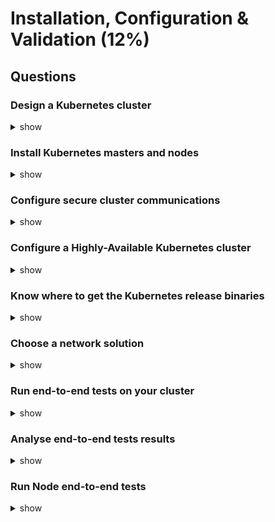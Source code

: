 # Installation, Configuration & Validation (12%)

## Questions

### Design a Kubernetes cluster

<details><summary>show</summary>
<p>

```yaml
Purpose:
    Education:
        Minikube:
    Dev & Test:
    Prod:
On Premise or Cloud:
Workloads:
    Type:
        Web:
        DB:
        Analytics:
    Volume:
    Resource Requirement:
        CPU Hogging:
        Memory Hoggng:
    Network Pattern:
        Heavy:
        Burst:
```

</p>
</details>

### Install Kubernetes masters and nodes

<details><summary>show</summary>
<p>

If you want to do it through Kubeadm then follow these steps:

Run these on all nodes to prepare them:

```bash
curl -fsSL https://download.docker.com/linux/ubuntu/gpg | sudo apt-key add -
sudo add-apt-repository "deb [arch=amd64] https://download.docker.com/linux/ubuntu \
$( l sb_r el ease - cs) \ st abl e"
curl -s
https://packages.cloud.google.com/apt/doc/apt-key.gpg | sudo apt-key add -
cat <<EOF| sudo tee
/etc/apt/sources.list.d/kubernetes.list
deb https://apt.kubernetes.io/ kubernetes-xenial main
EOF
sudo apt-get update
sudo apt-get install -y docker-ce=18.06.1~ce~3-0~ubuntu kubelet=1.13.5-00 kubeadm=1.13.5-00 kubectl=1.13.5-00
sudo apt-mark hold docker-ce kubelet kubeadm kubectl
echo "net.bridge.bridge-nf-call-iptables=1" | sudo tee -a /etc/sysctl.conf
sudo sysctl -p

Run these on Master and install the Master Components:

sudo kubeadminit --pod-network-cidr=10.244.0.0/16 (assuming you will use Flannel where 10.244.0.0/16 is mandatory requirement as POD network)
mkdir -p $HOME/.kube
sudo cp -i /etc/kubernetes/admin.conf $HOME/.kube/config
sudo chown $(id -u):$(id -g) $HOME/.kube/config
kubectl apply -f https://raw.githubusercontent.com/coreos/flannel/bc79dd1505b0c8681ece4de4c0d86c5cd2643275/Documentation/kube-flannel.yml

Run this command to join the worker node with Master

sudo kubeadm join
kubectl get nodes -o wide
```

</p>
</details>

### Configure secure cluster communications

<details><summary>show</summary>
<p>

```bash
# Create private key for CA
openssl genrsa -out ca.key 2048

# Create CSR using the private key
openssl req -new -key ca.key -subj "/CN=KUBERNETES-CA" -out ca.csr

# Self sign the csr using its own private key
openssl x509 -req -in ca.csr -signkey ca.key -CAcreateserial  -out ca.crt -days 1000

# Geenrate private key for admin user
openssl genrsa -out admin.key 2048

# Generate CSR for admin user. Note the OU.
openssl req -new -key admin.key -subj "/CN=admin/O=system:masters" -out admin.csr

# Sign certificate for admin user using CA servers private key
openssl x509 -req -in admin.csr -CA ca.crt -CAkey ca.key -CAcreateserial  -out admin.crt -days 1000

Generate the kube-controller-manager client certificate and private key:

openssl genrsa -out kube-controller-manager.key 2048
openssl req -new -key kube-controller-manager.key -subj "/CN=system:kube-controller-manager" -out kube-controller-manager.csr
openssl x509 -req -in kube-controller-manager.csr -CA ca.crt -CAkey ca.key -CAcreateserial -out kube-contro

Generate the kube-proxy client certificate and private key:

openssl genrsa -out kube-proxy.key 2048
openssl req -new -key kube-proxy.key -subj "/CN=system:kube-proxy" -out kube-proxy.csr
openssl x509 -req -in kube-proxy.csr -CA ca.crt -CAkey ca.key -CAcreateserial  -out kube-proxy.crt -days 1000

Generate the kube-scheduler client certificate and private key:

openssl genrsa -out kube-scheduler.key 2048
openssl req -new -key kube-scheduler.key -subj "/CN=system:kube-scheduler" -out kube-scheduler.csr
openssl x509 -req -in kube-scheduler.csr -CA ca.crt -CAkey ca.key -CAcreateserial  -out kube-scheduler.crt -days 1000
```

The Kubernetes API Server Certificate

```bash
cat > openssl.cnf <<EOF
[req]
req_extensions = v3_req
distinguished_name = req_distinguished_name
[req_distinguished_name]
[ v3_req ]
basicConstraints = CA:FALSE
keyUsage = nonRepudiation, digitalSignature, keyEncipherment
subjectAltName = @alt_names
[alt_names]
DNS.1 = kubernetes
DNS.2 = kubernetes.default
DNS.3 = kubernetes.default.svc
DNS.4 = kubernetes.default.svc.cluster.local
IP.1 = 10.96.0.1
IP.2 = 192.168.5.11
IP.3 = 192.168.5.12
IP.4 = 192.168.5.30
IP.5 = 127.0.0.1
EOF
```

Generates certs for kube-apiserver

```bash
openssl genrsa -out kube-apiserver.key 2048
openssl req -new -key kube-apiserver.key -subj "/CN=kube-apiserver" -out kube-apiserver.csr -config openssl.cnf
openssl x509 -req -in kube-apiserver.csr -CA ca.crt -CAkey ca.key -CAcreateserial  -out kube-apiserver.crt -extensions v3_req -extfile openssl.cnf -days 1000
```

The ETCD Server Certificate

```bash
cat > openssl-etcd.cnf <<EOF
```

```yaml
[req]
req_extensions = v3_req
distinguished_name = req_distinguished_name
[req_distinguished_name]
[ v3_req ]
basicConstraints = CA:FALSE
keyUsage = nonRepudiation, digitalSignature, keyEncipherment
subjectAltName = @alt_names
[alt_names]
IP.1 = 192.168.5.11
IP.2 = 192.168.5.12
IP.3 = 127.0.0.1
EOF
```

Generates certs for ETCD

```bash
openssl genrsa -out etcd-server.key 2048
openssl req -new -key etcd-server.key -subj "/CN=etcd-server" -out etcd-server.csr -config openssl-etcd.cnf
openssl x509 -req -in etcd-server.csr -CA ca.crt -CAkey ca.key -CAcreateserial  -out etcd-server.crt -extensions v3_req -extfile openssl-etcd.cnf -days 1000
```

Generate the service-account certificate and private key:

```bash
openssl genrsa -out service-account.key 2048
openssl req -new -key service-account.key -subj "/CN=service-accounts" -out service-account.csr
openssl x509 -req -in service-account.csr -CA ca.crt -CAkey ca.key -CAcreateserial  -out service-account.crt -days 1000
```

</p>
</details>

### Configure a Highly-Available Kubernetes cluster

<details><summary>show</summary>
<p>

If you want to distribute the ETCD Server across multiple instances then follow these steps:

```bash
kubectl get endpoints kube-scheduler -n kube-system -o yaml
kube-controller-manager --leader-elect true --leader-elect-lease-duration 15s --leader-elect-renew-deadline 10s --leader-elect-retry-period 2s

cat /etc/systemd/system/kube-apiserver.service

--etcd-servers=https://IP:2379, https://IP:2379

wget -q --https-only "https://github.com/coreos/etcd/releases/download/v3.3.9/etcd-v3.3.9-linux-amd64.tar.gz"
tar -xvf etcd-v3.3.9-linux-amd64.tar.gz
mv etcd-v3.3.9-linux-amd64/etcd* /usr/local/bin
mkdir -p /etc/etcd /var/lib/etcd
cp ca.pem kubernetes-key.pem kubernetes.pem /etc/etcd/

etcd.service

--initial-cluster peer-1=https://${PEER1_IP}:2380,peer-2=https://${PEER2_IP}:2380

export ETCDCTL_API=3

Initialize the cluster with stacked etcd

```bash
sudo kubeadm init --config=kubeadm-config.yaml
```

If you just want to have multiple Kube-API Server then follow these steps:

```bash
cat kube-config.yaml
```

```yaml
apiVersion: kubeadm.k8s.io/v1beta2
kind: ClusterConfiguration
kubernetesVersion: stable
controlPlaneEndpoint: "LOAD_BALANCER_DNS:LOAD_BALANCER_PORT"
```

```bash
sudo kubeadm init --config=kubeadm-config.yaml
```

</p>
</details>

### Know where to get the Kubernetes release binaries

<details><summary>show</summary>
<p>

```bash
wget https://github.com/kubernetes/kubernetes/releases/download/v1.13.5/kubernetes.tar.gz
tar -xzvf kubernetes.tar.gz
cd kubernetes

For downloading actual binary for your cluster OS, run this:

cluster/get-kube-binaries.sh
cd server
tar -xzvf kubernetes-server-linux-amd64.tar.gz
ls kubernetes/server/bin
```

</p>
</details>

### Choose a network solution

<details><summary>show</summary>
<p>

```bash
Network Plug-in aka CNI extend the functionality of Kubernetes. Use this link to see the various different Plug-ins available:

https://kubernetes.io/docs/concepts/cluster-administration/addons/#networking-and-network-policy

```

</p>
</details>

### Run end-to-end tests on your cluster

<details><summary>show</summary>
<p>

Verify that you can run these checked items:

1. Deployments can run
2. Pods can run
3. Pods can be directly accessed
4. Logs can be collected
5. Commands run from Pod
6. Services can provide access
7. Nodes are healthy
8. Pods are healthy

```bash
kubectl run nginx --image=nginx
kubectl get deployments
kubectl get pods
kubctl get pods -n kube-system
kubectl port-forward nginx 8081:80
curl --head http://127.0.0.1:8081
kubectl logs nginx
kubectl exec -it nginx --nginx -v
kubectl expose deployment nginx --port 80 --type NodePort
kubectl get services
curl -I localhost:<node port>
kubectl get nodes
kubectl describe nodes
kubectl describe pods

```

</p>
</details>

### Analyse end-to-end tests results

<details><summary>show</summary>
<p>

```bash
go get -u k8s.io    est-infra/kubetest
kubetest --extract=v1.11.3
export KUBE_MASTER_IP="IP ADDRESS"
export KUBE_MASTER=<master host>
cd kubernetes
kubetest --test --provider=skeleton > output.txt
```

For Conformance Test run this:

```bash
kubetest --test --provider=skeleton --test_args="--ginkgo.focus=\[Conformance\]" > output.txt

```

</p>
</details>

### Run Node end-to-end tests

<details><summary>show</summary>
<p>

```bash
kubectl get pods
kubctl get pods -n kube-system
service kube-apiserver status
service kube-controller-manager status
service kube-scheduler status
service kubelet status
service kube-proxy status
kubectl run nginx --image=nginx
kubectl scale replicas=3 deploy/nginx
```

Kubernetes Test Suite is located here -> https://github.com/kubernetes    est-infra

</p>
</details>
